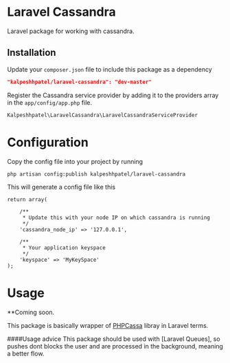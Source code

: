 Laravel Cassandra
=========

Laravel package for working with cassandra.

Installation
----

Update your `composer.json` file to include this package as a dependency
```json
"kalpeshhpatel/laravel-cassandra": "dev-master"
```

Register the Cassandra service provider by adding it to the providers array in the `app/config/app.php` file.
```
Kalpeshhpatel\LaravelCassandra\LaravelCassandraServiceProvider
```

# Configuration

Copy the config file into your project by running
```
php artisan config:publish kalpeshhpatel/laravel-cassandra
```

This will generate a config file like this
```
return array(
    
    /**
     * Update this with your node IP on which cassandra is running
     */
    'cassandra_node_ip' => '127.0.0.1',
    
    /**
     * Your application keyspace
     */
    'keyspace' => 'MyKeySpace'
);
```

# Usage

**Coming soon.

This package is basically wrapper of [PHPCassa] libray in Laravel terms.

####Usage advice
This package should be used with [Laravel Queues], so pushes dont blocks the user and are processed in the background, meaning a better flow.

[PHPCassa]:https://github.com/thobbs/phpcassa
